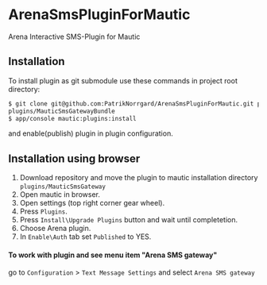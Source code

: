 # ArenaSmsPluginForMautic
Arena Interactive SMS-Plugin for Mautic

## Installation
To install plugin as git submodule use these commands in project root directory:
```bash
$ git clone git@github.com:PatrikNorrgard/ArenaSmsPluginForMautic.git plugins/MauticSmsGatewayBundle
plugins/MauticSmsGatewayBundle
$ app/console mautic:plugins:install
``` 
and enable(publish) plugin in plugin configuration.  

## Installation using browser

1. Download repository and move the plugin to mautic installation directory `plugins/MauticSmsGateway`  
2. Open mautic in browser.  
3. Open settings (top right corner gear wheel).  
4. Press `Plugins`.  
5. Press `Install\Upgrade Plugins` button and wait until completetion.  
6. Choose Arena plugin.  
7. In `Enable\Auth` tab set `Published` to YES.

#### To work with plugin and see menu item "Arena SMS gateway"

go to `Configuration` > `Text Message Settings` and select `Arena SMS gateway` 